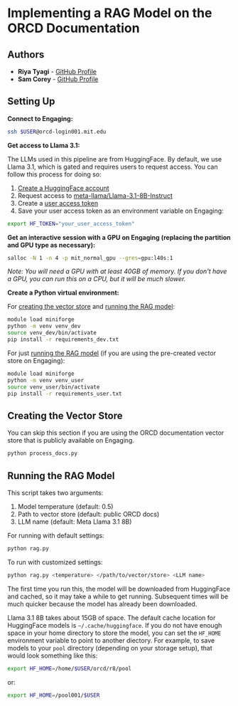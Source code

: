 # Implementing a RAG Model on the ORCD Documentation

## Authors

- **Riya Tyagi** - [GitHub Profile](https://github.com/Centrattic)
- **Sam Corey** - [GitHub Profile](https://github.com/secorey)

## Setting Up

**Connect to Engaging:**

```bash
ssh $USER@orcd-login001.mit.edu
```

**Get access to Llama 3.1:**

The LLMs used in this pipeline are from HuggingFace. By default, we use Llama
3.1, which is gated and requires users to request access. You can follow this
process for doing so:

1. [Create a HuggingFace account](https://huggingface.co/)
2. Request access to [meta-llama/Llama-3.1-8B-Instruct](https://huggingface.co/meta-llama/Llama-3.1-8B-Instruct)
3. Create a [user access token](https://huggingface.co/settings/tokens)
4. Save your user access token as an environment variable on Engaging:

```bash
export HF_TOKEN="your_user_access_token"
```

**Get an interactive session with a GPU on Engaging (replacing the partition and GPU type as necessary):**

```bash
salloc -N 1 -n 4 -p mit_normal_gpu --gres=gpu:l40s:1
```

*Note: You will need a GPU with at least 40GB of memory. If you don't have a GPU, you can run this on a CPU, but it will be much slower.*

**Create a Python virtual environment:**

For [creating the vector store](process_docs.py) and
[running the RAG model](rag.py):

```bash
module load miniforge
python -m venv venv_dev
source venv_dev/bin/activate
pip install -r requirements_dev.txt
```

For just [running the RAG model](rag.py) (if you are using the pre-created vector store on Engaging):

```bash
module load miniforge
python -m venv venv_user
source venv_user/bin/activate
pip install -r requirements_user.txt
```

## Creating the Vector Store

You can skip this section if you are using the ORCD documentation vector store
that is publicly available on Engaging.

```bash
python process_docs.py
```

## Running the RAG Model

This script takes two arguments:
1. Model temperature (default: 0.5)
2. Path to vector store (default: public ORCD docs)
3. LLM name (default: Meta Llama 3.1 8B)
<!-- Check the best model temperature -->

For running with default settings:

```bash
python rag.py
```

To run with customized settings:

```bash
python rag.py <temperature> </path/to/vector/store> <LLM name>
```

The first time you run this, the model will be downloaded from HuggingFace and
cached, so it may take a while to get running. Subsequent times will be much
quicker because the model has already been downloaded.

Llama 3.1 8B takes about 15GB of space. The default cache location for
HuggingFace models is `~/.cache/huggingface`. If you do not have enough space
in your home directory to store the model, you can set the `HF_HOME` environment
variable to point to another diectory. For example, to save models to your
`pool` directory (depending on your storage setup), that would look something
like this:

```bash
export HF_HOME=/home/$USER/orcd/r8/pool
```

or:

```bash
export HF_HOME=/pool001/$USER
```
